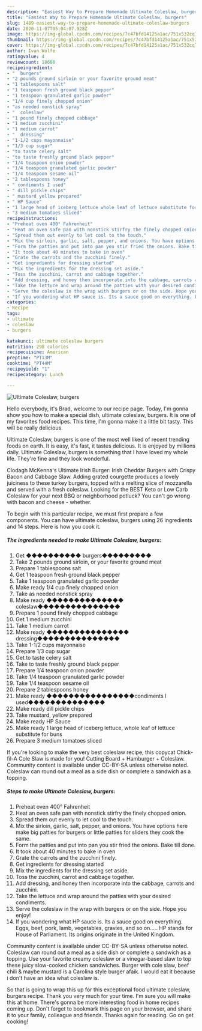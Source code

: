 ```yaml
---
description: "Easiest Way to Prepare Homemade Ultimate Coleslaw, burgers"
title: "Easiest Way to Prepare Homemade Ultimate Coleslaw, burgers"
slug: 1489-easiest-way-to-prepare-homemade-ultimate-coleslaw-burgers
date: 2020-11-07T05:04:07.928Z
image: https://img-global.cpcdn.com/recipes/7c47bfd14125a1ac/751x532cq70/ultimate-coleslaw-burgers-recipe-main-photo.jpg
thumbnail: https://img-global.cpcdn.com/recipes/7c47bfd14125a1ac/751x532cq70/ultimate-coleslaw-burgers-recipe-main-photo.jpg
cover: https://img-global.cpcdn.com/recipes/7c47bfd14125a1ac/751x532cq70/ultimate-coleslaw-burgers-recipe-main-photo.jpg
author: Ivan Wolfe
ratingvalue: 4
reviewcount: 18688
recipeingredient:
- "  burgers"
- "2 pounds ground sirloin or your favorite ground meat"
- "1 tablespoons salt"
- "1 teaspoon fresh ground black pepper"
- "1 teaspoon granulated garlic powder"
- "1/4 cup finely chopped onion"
- "as needed nonstick spray"
- "  coleslaw"
- "1 pound finely chopped cabbage"
- "1 medium zucchini"
- "1 medium carrot"
- "  dressing"
- "1-1/2 cups mayonnaise"
- "1/3 cup sugar"
- "to taste celery salt"
- "to taste freshly ground black pepper"
- "1/4 teaspoon onion powder"
- "1/4 teaspoon granulated garlic powder"
- "1/4 teaspoon sesame oil"
- "2 tablespoons honey"
- " condiments I used"
- " dill pickle chips"
- " mustard yellow prepared"
- " HP Sauce"
- "1 large head of iceberg lettuce whole leaf of lettuce substitute for buns"
- "3 medium tomatoes sliced"
recipeinstructions:
- "Preheat oven 400° Fahrenheit"
- "Heat an oven safe pan with nonstick stirfry the finely chopped onion."
- "Spread them out evenly to let cool to the touch."
- "Mix the sirloin, garlic, salt, pepper, and onions. You have options here make big patties for burgers or little patties for sliders they cook the same."
- "Form the patties and put into pan you stir fried the onions. Bake till done."
- "It took about 40 minutes to bake in oven"
- "Grate the carrots and the zucchini finely."
- "Get ingredients for dressing started"
- "Mix the ingredients for the dressing set aside."
- "Toss the zucchini, carrot and cabbage together."
- "Add dressing, and honey then incorporate into the cabbage, carrots and zucchini."
- "Take the lettuce and wrap around the patties with your desired condiments."
- "Serve the coleslaw in the wrap with burgers or on the side. Hope you enjoy!"
- "If you wondering what HP sauce is. Its a sauce good on everything. Eggs, beef, pork, lamb, vegetables, gravies, and so on..... HP stands for House of Parliament. Its origins originate in the United Kingdom."
categories:
- Recipe
tags:
- ultimate
- coleslaw
- burgers

katakunci: ultimate coleslaw burgers 
nutrition: 298 calories
recipecuisine: American
preptime: "PT13M"
cooktime: "PT44M"
recipeyield: "1"
recipecategory: Lunch

---
```



![Ultimate Coleslaw, burgers](https://img-global.cpcdn.com/recipes/7c47bfd14125a1ac/751x532cq70/ultimate-coleslaw-burgers-recipe-main-photo.jpg)

Hello everybody, it's Brad, welcome to our recipe page. Today, I'm gonna show you how to make a special dish, ultimate coleslaw, burgers. It is one of my favorites food recipes. This time, I'm gonna make it a little bit tasty. This will be really delicious.

Ultimate Coleslaw, burgers is one of the most well liked of recent trending foods on earth. It is easy, it's fast, it tastes delicious. It is enjoyed by millions daily. Ultimate Coleslaw, burgers is something that I have loved my whole life. They're fine and they look wonderful.

Clodagh McKenna&#39;s Ultimate Irish Burger: Irish Cheddar Burgers with Crispy Bacon and Cabbage Slaw. Adding grated courgette produces a lovely juiciness to these turkey burgers, topped with a melting slice of mozzarella and served with a fresh coleslaw. Looking for the BEST Keto or Low Carb Coleslaw for your next BBQ or neighborhood potluck? You can&#39;t go wrong with bacon and cheese - whether.


To begin with this particular recipe, we must first prepare a few components. You can have ultimate coleslaw, burgers using 26 ingredients and 14 steps. Here is how you cook it.

<!--inarticleads1-->

##### The ingredients needed to make Ultimate Coleslaw, burgers:

1. Get  ◆◆◆◆◆◆◆◆◆◆ burgers◆◆◆◆◆◆◆◆◆
1. Take 2 pounds ground sirloin, or your favorite ground meat
1. Prepare 1 tablespoons salt
1. Get 1 teaspoon fresh ground black pepper
1. Take 1 teaspoon granulated garlic powder
1. Make ready 1/4 cup finely chopped onion
1. Take as needed nonstick spray
1. Make ready  ◆◆◆◆◆◆◆◆◆◆◆◆◆◆ coleslaw◆◆◆◆◆◆◆◆◆◆◆◆◆◆◆
1. Prepare 1 pound finely chopped cabbage
1. Get 1 medium zucchini
1. Take 1 medium carrot
1. Make ready  ◆◆◆◆◆◆◆◆◆◆◆◆◆◆◆ dressing◆◆◆◆◆◆◆◆◆◆◆◆◆◆◆
1. Take 1-1/2 cups mayonnaise
1. Prepare 1/3 cup sugar
1. Get to taste celery salt
1. Take to taste freshly ground black pepper
1. Prepare 1/4 teaspoon onion powder
1. Take 1/4 teaspoon granulated garlic powder
1. Take 1/4 teaspoon sesame oil
1. Prepare 2 tablespoons honey
1. Make ready  ◆◆◆◆◆◆◆◆◆◆◆◆◆◆◆◆condiments I used◆◆◆◆◆◆◆◆◆◆◆◆◆◆
1. Make ready  dill pickle chips
1. Take  mustard, yellow prepared
1. Make ready  HP Sauce
1. Make ready 1 large head of iceberg lettuce, whole leaf of lettuce substitute for buns
1. Prepare 3 medium tomatoes sliced


If you&#39;re looking to make the very best coleslaw recipe, this copycat Chick-fil-A Cole Slaw is made for you! Cutting Board + Hamburger + Coleslaw. Community content is available under CC-BY-SA unless otherwise noted. Coleslaw can round out a meal as a side dish or complete a sandwich as a topping. 

<!--inarticleads2-->

##### Steps to make Ultimate Coleslaw, burgers:

1. Preheat oven 400° Fahrenheit
1. Heat an oven safe pan with nonstick stirfry the finely chopped onion.
1. Spread them out evenly to let cool to the touch.
1. Mix the sirloin, garlic, salt, pepper, and onions. You have options here make big patties for burgers or little patties for sliders they cook the same.
1. Form the patties and put into pan you stir fried the onions. Bake till done.
1. It took about 40 minutes to bake in oven
1. Grate the carrots and the zucchini finely.
1. Get ingredients for dressing started
1. Mix the ingredients for the dressing set aside.
1. Toss the zucchini, carrot and cabbage together.
1. Add dressing, and honey then incorporate into the cabbage, carrots and zucchini.
1. Take the lettuce and wrap around the patties with your desired condiments.
1. Serve the coleslaw in the wrap with burgers or on the side. Hope you enjoy!
1. If you wondering what HP sauce is. Its a sauce good on everything. Eggs, beef, pork, lamb, vegetables, gravies, and so on..... HP stands for House of Parliament. Its origins originate in the United Kingdom.


Community content is available under CC-BY-SA unless otherwise noted. Coleslaw can round out a meal as a side dish or complete a sandwich as a topping. Use your favorite creamy coleslaw or a vinegar-based slaw to top these juicy slow-cooked chicken sandwiches. Burger with cole slaw, beef chili &amp; maybe mustard is a Carolina style burger afaik. I would eat it because i don&#39;t have an idea what coleslaw is. 

So that is going to wrap this up for this exceptional food ultimate coleslaw, burgers recipe. Thank you very much for your time. I'm sure you will make this at home. There's gonna be more interesting food in home recipes coming up. Don't forget to bookmark this page on your browser, and share it to your family, colleague and friends. Thanks again for reading. Go on get cooking!
